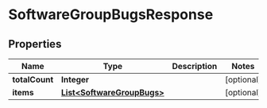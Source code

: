 

# SoftwareGroupBugsResponse


## Properties

| Name | Type | Description | Notes |
|------------ | ------------- | ------------- | -------------|
|**totalCount** | **Integer** |  |  [optional] |
|**items** | [**List&lt;SoftwareGroupBugs&gt;**](SoftwareGroupBugs.md) |  |  [optional] |



